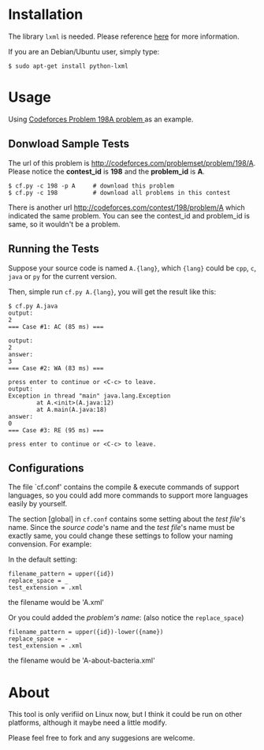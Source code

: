 # Installation
The library `lxml` is needed.  Please reference
[here](http://lxml.de/installation.html) for more information.

If you are an Debian/Ubuntu user, simply type:

    $ sudo apt-get install python-lxml

# Usage
Using [Codeforces Problem 198A problem
](http://codeforces.com/problemset/problem/198/A) as an example.

## Donwload Sample Tests
The url of this problem is
<http://codeforces.com/problemset/problem/198/A>.  Please notice the
**contest_id** is **198** and the **problem_id** is **A**.

    $ cf.py -c 198 -p A     # download this problem
    $ cf.py -c 198          # download all problems in this contest

There is another url <http://codeforces.com/contest/198/problem/A> which
indicated the same problem.  You can see the contest_id and problem_id
is same, so it wouldn't be a problem.

## Running the Tests
Suppose your source code is named `A.{lang}`, which `{lang}` could be
`cpp`, `c`, `java` or `py` for the current version.

Then, simple run `cf.py A.{lang}`, you will get the result like this:

    $ cf.py A.java
    output:
    2
    === Case #1: AC (85 ms) ===

    output:
    2
    answer:
    3
    === Case #2: WA (83 ms) ===

    press enter to continue or <C-c> to leave.
    output:
    Exception in thread "main" java.lang.Exception
            at A.<init>(A.java:12)
            at A.main(A.java:18)
    answer:
    0
    === Case #3: RE (95 ms) ===

    press enter to continue or <C-c> to leave.

## Configurations
The file `cf.conf' contains the compile & execute commands of support
languages, so you could add more commands to support more languages
easily by yourself.

The section [global] in `cf.conf` contains some setting about the *test
file*'s name.  Since the *source code*'s name and the *test file*'s name
must be exactly same, you could change these settings to follow your
naming convension.  For example:

In the default setting:

    filename_pattern = upper({id})
    replace_space = _
    test_extension = .xml

the filename would be 'A.xml'

Or you could added the *problem's name*: (also notice the `replace_space`)

    filename_pattern = upper({id})-lower({name})
    replace_space = -
    test_extension = .xml

the filename would be 'A-about-bacteria.xml'

# About
This tool is only verifiid on Linux now, but I think it could be run on
other platforms, although it maybe need a little modify.

Please feel free to fork and any suggesions are welcome.
